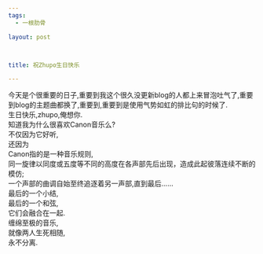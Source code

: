 ```yaml
--- 
tags: 
  - 一根肋骨

layout: post



title: 祝Zhupo生日快乐

---
```

<div id="msgcns!5F971C000415D85F!500" class="bvMsg">
<div>今天是个很重要的日子,重要到我这个很久没更新blog的人都上来冒泡吐气了,重要到blog的主题曲都换了,重要到,重要到是使用气势如虹的排比句的时候了.</div>
<div>生日快乐,zhupo,俺想你.</div>
<div></div>
<div>知道我为什么很喜欢Canon音乐么?</div>
<div>不仅因为它好听,</div>
<div>还因为</div>
<div>Canon指的是一种音乐规则,</div>
<div>同一旋律以同度或五度等不同的高度在各声部先后出现，造成此起彼落连续不断的模仿;</div>
<div>一个声部的曲调自始至终追逐着另一声部,直到最后……</div>
<div>最后的一个小结,</div>
<div>最后的一个和弦,</div>
<div>它们会融合在一起.</div>
<div>缠绵至极的音乐,</div>
<div>就像两人生死相随,</div>
<div>永不分离.</div>
</div>
